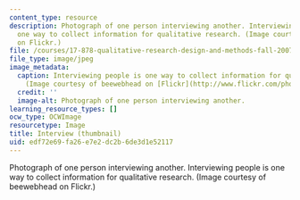 ```yaml
---
content_type: resource
description: Photograph of one person interviewing another. Interviewing people is
  one way to collect information for qualitative research. (Image courtesy of beewebhead
  on Flickr.)
file: /courses/17-878-qualitative-research-design-and-methods-fall-2007/edf72e69fa26e7e2dc2b6de3d1e52117_17-878f07-th.jpg
file_type: image/jpeg
image_metadata:
  caption: Interviewing people is one way to collect information for qualitative research.
    (Image courtesy of beewebhead on [Flickr](http://www.flickr.com/photos/bee/).)
  credit: ''
  image-alt: Photograph of one person interviewing another.
learning_resource_types: []
ocw_type: OCWImage
resourcetype: Image
title: Interview (thumbnail)
uid: edf72e69-fa26-e7e2-dc2b-6de3d1e52117
---
```

Photograph of one person interviewing another. Interviewing people is one way to collect information for qualitative research. (Image courtesy of beewebhead on Flickr.)

